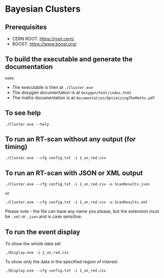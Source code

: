 # Bayesian Clusters

## Prerequisites
 * CERN ROOT: https://root.cern/
 * BOOST: https://www.boost.org/

## To build the executable and generate the documentation
```
make
```
 * The executable is then at `./Cluster.exe` 
 * The doxygen documentation is at `doxygen/html/index.html`
 * The maths documentation is at `documentation/OptimizingTheMaths.pdf`

## To see help
```
./Cluster.exe --help
```
## To run an RT-scan without any output (for timing)
```
./Cluster.exe --cfg config.txt -i 1_un_red.csv
```

## To run an RT-scan with JSON or XML output
```
./Cluster.exe --cfg config.txt -i 1_un_red.csv -o ScanResults.json
```
or
```
./Cluster.exe --cfg config.txt -i 1_un_red.csv -o ScanResults.xml
```
Please note - the file can have any name you please, but the extension must be `.xml` or `.json` and is case sensitive.

## To run the event display
To show the whole data set
```
./Display.exe -i 1_un_red.csv
```
To show only the data in the specified region of interest
```
./Display.exe --cfg config.txt -i 1_un_red.csv
```
